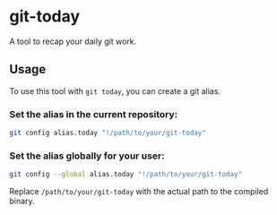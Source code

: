 # git-today

A tool to recap your daily git work.

## Usage

To use this tool with `git today`, you can create a git alias.

### Set the alias in the current repository:

```sh
git config alias.today "!/path/to/your/git-today"
```

### Set the alias globally for your user:

```sh
git config --global alias.today "!/path/to/your/git-today"
```

Replace `/path/to/your/git-today` with the actual path to the compiled binary.
